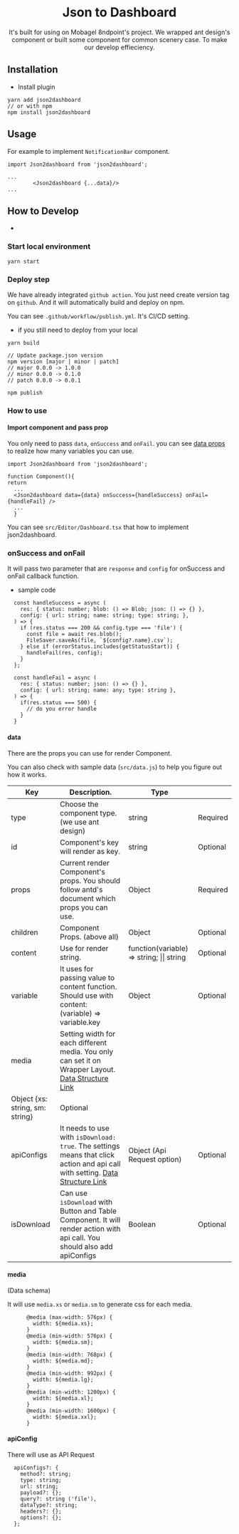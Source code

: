 <h1 align="center">
    Json to Dashboard
</h1>

<div align="center">

It's built for using on Mobagel 8ndpoint's project. We wrapped ant design's component or built some component for common scenery case. To make our develop effieciency.

</div>

## Installation

- Install plugin

```
yarn add json2dashboard
// or with npm
npm install json2dashboard
```

## Usage

For example to implement `NotificationBar` component.

```
import Json2dashboard from 'json2dashboard';

...
        <Json2dashboard {...data}/>
...
```

## How to Develop

-

### Start local environment

```
yarn start
```

### Deploy step

We have already integrated `github action`. You just need create version tag on `github`. And it will automatically build and deploy on npm.

You can see `.github/workflow/publish.yml`. It's CI/CD setting.

- if you still need to deploy from your local

```
yarn build

// Update package.json version
npm version [major | minor | patch]
// major 0.0.0 -> 1.0.0
// minor 0.0.0 -> 0.1.0
// patch 0.0.0 -> 0.0.1

npm publish
```

### How to use

#### Import component and pass prop
You only need to pass `data`, `onSuccess` and `onFail`. you can see [data props](#data) to realize how many variables you can use.
```
import Json2dashboard from 'json2dashboard';

function Component(){
return 
  ...
  <Json2dashboard data={data} onSuccess={handleSuccess} onFail={handleFail} />
  ...
  }
```
You can see `src/Editor/Dashboard.tsx` that how to implement json2dashboard.

### onSuccess and onFail
It will pass two parameter that are `response` and `config` for onSuccess and onFail callback function.

- sample code
```
  const handleSuccess = async (
    res: { status: number; blob: () => Blob; json: () => {} },
    config: { url: string; name: string; type: string; },
  ) => {
    if (res.status === 200 && config.type === 'file') {
      const file = await res.blob();
      FileSaver.saveAs(file, `${config?.name}.csv`);
    } else if (errorStatus.includes(getStatusStart)) {
      handleFail(res, config);
    }
  };

  const handleFail = async (
    res: { status: number; json: () => {} },
    config: { url: string; name: any; type: string },
  ) => {
    if(res.status === 500) {
      // do you error handle
    }
  }
```

#### data

There are the props you can use for render Component.

You can also check with sample data (`src/data.js`) to help you figure out how it works.

| Key | Description. | Type |  |
| --- | --- | --- | --- |
| type | Choose the component type. (we use ant design) | string | Required |
| id | Component's key will render as key. | string | Optional |
| props | Current render Component's props. You should follow antd's document which props you can use. | Object | Required |
| children | Component Props. (above all) | Object | Optional |
| content | Use for render string. | function(variable) => string; \|\| string | Optional |
| variable | It uses for passing value to content function. Should use with content: (variable) => variable.key | Object | Optional |
| media | Setting width for each different media. You only can set it on Wrapper Layout. [Data Structure Link](#media)
 | Object {xs: string, sm: string} | Optional |
| apiConfigs | It needs to use with `isDownload: true`. The settings means that click action and api call with setting. [Data Structure Link](#apiconfig) | Object (Api Request option) | Optional |
| isDownload | Can use `isDownload` with Button and Table Component. It will render action with api call. You should also add apiConfigs | Boolean | Optional |

#### media
(Data schema)

It will use `media.xs` or `media.sm` to generate css for each media.

```
      @media (max-width: 576px) {
        width: ${media.xs};
      }
      @media (min-width: 576px) {
        width: ${media.sm};
      }
      @media (min-width: 768px) {
        width: ${media.md};
      }
      @media (min-width: 992px) {
        width: ${media.lg};
      }
      @media (min-width: 1200px) {
        width: ${media.xl};
      }
      @media (min-width: 1600px) {
        width: ${media.xxl};
      }
```

#### apiConfig
There will use as API Request
```
  apiConfigs?: {
    method?: string;
    type: string;
    url: string;
    payload?: {};
    query?: string ('file'),
    dataType?: string;
    headers?: {};
    options?: {};
  };
```

